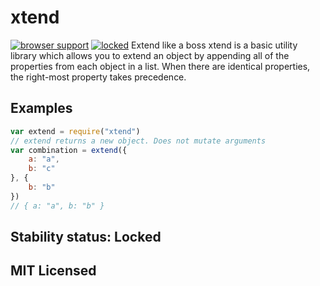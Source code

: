 # xtend
[![browser support][3]][4]
[![locked](http://badges.github.io/stability-badges/dist/locked.svg)](http://github.com/badges/stability-badges)
Extend like a boss
xtend is a basic utility library which allows you to extend an object by appending all of the properties from each object in a list. When there are identical properties, the right-most property takes precedence.
## Examples
```js
var extend = require("xtend")
// extend returns a new object. Does not mutate arguments
var combination = extend({
    a: "a",
    b: "c"
}, {
    b: "b"
})
// { a: "a", b: "b" }
```
## Stability status: Locked
## MIT Licensed 
  [3]: http://ci.testling.com/Raynos/xtend.png
  [4]: http://ci.testling.com/Raynos/xtend
